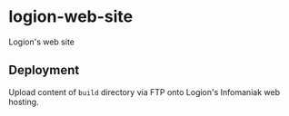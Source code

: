 # logion-web-site
Logion's web site

## Deployment

Upload content of `build` directory via FTP onto Logion's Infomaniak web hosting.
